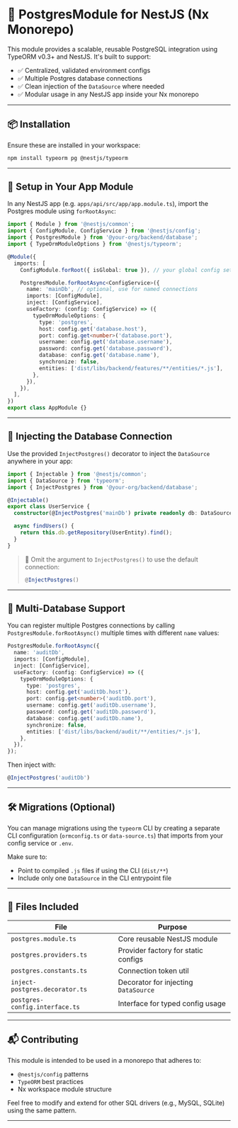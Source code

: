 # 🐘 PostgresModule for NestJS (Nx Monorepo)

This module provides a scalable, reusable PostgreSQL integration using TypeORM v0.3+ and NestJS. It's built to support:

- ✅ Centralized, validated environment configs
- ✅ Multiple Postgres database connections
- ✅ Clean injection of the `DataSource` where needed
- ✅ Modular usage in any NestJS app inside your Nx monorepo

---

## 📦 Installation

Ensure these are installed in your workspace:

```bash
npm install typeorm pg @nestjs/typeorm
```

---

## 🧩 Setup in Your App Module

In any NestJS app (e.g. `apps/api/src/app/app.module.ts`), import the Postgres module using `forRootAsync`:

```ts
import { Module } from '@nestjs/common';
import { ConfigModule, ConfigService } from '@nestjs/config';
import { PostgresModule } from '@your-org/backend/database';
import { TypeOrmModuleOptions } from '@nestjs/typeorm';

@Module({
  imports: [
    ConfigModule.forRoot({ isGlobal: true }), // your global config setup

    PostgresModule.forRootAsync<ConfigService>({
      name: 'mainDb', // optional, use for named connections
      imports: [ConfigModule],
      inject: [ConfigService],
      useFactory: (config: ConfigService) => ({
        typeOrmModuleOptions: {
          type: 'postgres',
          host: config.get('database.host'),
          port: config.get<number>('database.port'),
          username: config.get('database.username'),
          password: config.get('database.password'),
          database: config.get('database.name'),
          synchronize: false,
          entities: ['dist/libs/backend/features/**/entities/*.js'],
        },
      }),
    }),
  ],
})
export class AppModule {}
```

---

## 🧪 Injecting the Database Connection

Use the provided `InjectPostgres()` decorator to inject the `DataSource` anywhere in your app:

```ts
import { Injectable } from '@nestjs/common';
import { DataSource } from 'typeorm';
import { InjectPostgres } from '@your-org/backend/database';

@Injectable()
export class UserService {
  constructor(@InjectPostgres('mainDb') private readonly db: DataSource) {}

  async findUsers() {
    return this.db.getRepository(UserEntity).find();
  }
}
```

> 🔸 Omit the argument to `InjectPostgres()` to use the default connection:
>
> ```ts
> @InjectPostgres()
> ```

---

## 🧠 Multi-Database Support

You can register multiple Postgres connections by calling `PostgresModule.forRootAsync()` multiple times with different `name` values:

```ts
PostgresModule.forRootAsync({
  name: 'auditDb',
  imports: [ConfigModule],
  inject: [ConfigService],
  useFactory: (config: ConfigService) => ({
    typeOrmModuleOptions: {
      type: 'postgres',
      host: config.get('auditDb.host'),
      port: config.get<number>('auditDb.port'),
      username: config.get('auditDb.username'),
      password: config.get('auditDb.password'),
      database: config.get('auditDb.name'),
      synchronize: false,
      entities: ['dist/libs/backend/audit/**/entities/*.js'],
    },
  }),
});
```

Then inject with:

```ts
@InjectPostgres('auditDb')
```

---

## 🛠 Migrations (Optional)

You can manage migrations using the `typeorm` CLI by creating a separate CLI configuration (`ormconfig.ts` or `data-source.ts`) that imports from your config service or `.env`.

Make sure to:

- Point to compiled `.js` files if using the CLI (`dist/**`)
- Include only one `DataSource` in the CLI entrypoint file

---

## 📁 Files Included

| File                           | Purpose                              |
| ------------------------------ | ------------------------------------ |
| `postgres.module.ts`           | Core reusable NestJS module          |
| `postgres.providers.ts`        | Provider factory for static configs  |
| `postgres.constants.ts`        | Connection token util                |
| `inject-postgres.decorator.ts` | Decorator for injecting `DataSource` |
| `postgres-config.interface.ts` | Interface for typed config usage     |

---

## 📬 Contributing

This module is intended to be used in a monorepo that adheres to:

- `@nestjs/config` patterns
- `TypeORM` best practices
- Nx workspace module structure

Feel free to modify and extend for other SQL drivers (e.g., MySQL, SQLite) using the same pattern.

---
